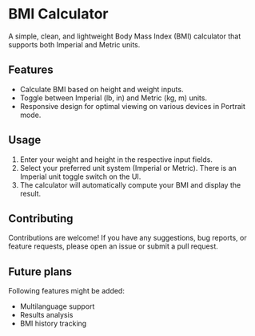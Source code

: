 # BMI Calculator

A simple, clean, and lightweight Body Mass Index (BMI) calculator that supports both Imperial and Metric units.

## Features

- Calculate BMI based on height and weight inputs.
- Toggle between Imperial (lb, in) and Metric (kg, m) units.
- Responsive design for optimal viewing on various devices in Portrait mode.

## Usage

1. Enter your weight and height in the respective input fields.
2. Select your preferred unit system (Imperial or Metric). There is an Imperial unit toggle switch on the UI.
3. The calculator will automatically compute your BMI and display the result.

## Contributing

Contributions are welcome! If you have any suggestions, bug reports, or feature requests, please open an issue or submit a pull request.

## Future plans

Following features might be added:

- Multilanguage support
- Results analysis
- BMI history tracking
